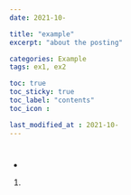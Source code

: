 ```yaml
---
date: 2021-10-

title: "example"
excerpt: "about the posting"

categories: Example
tags: ex1, ex2

toc: true  
toc_sticky: true
toc_label: "contents"
toc_icon : 

last_modified_at : 2021-10-
---
```


#
- 
1.
>

